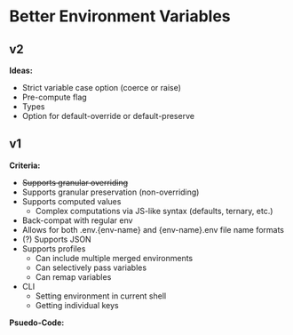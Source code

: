 # Better Environment Variables

## v2

**Ideas:**
- Strict variable case option (coerce or raise)
- Pre-compute flag
- Types
- Option for default-override or default-preserve

## v1

**Criteria:**
- ~~Supports granular overriding~~
- Supports granular preservation (non-overriding)
- Supports computed values
    - Complex computations via JS-like syntax (defaults, ternary, etc.)
- Back-compat with regular env
- Allows for both .env.{env-name} and {env-name}.env file name formats
- (?) Supports JSON
- Supports profiles
    - Can include multiple merged environments
    - Can selectively pass variables
    - Can remap variables
- CLI
    - Setting environment in current shell
    - Getting individual keys

**Psuedo-Code:**
```

```
